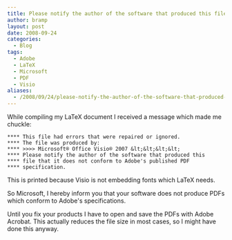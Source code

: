 ```yaml
---
title: Please notify the author of the software that produced this file
author: bramp
layout: post
date: 2008-09-24
categories:
  - Blog
tags:
  - Adobe
  - LaTeX
  - Microsoft
  - PDF
  - Visio
aliases:
  - /2008/09/24/please-notify-the-author-of-the-software-that-produced-this-file/
---
```

While compiling my LaTeX document I received a message which made me chuckle:

```
**** This file had errors that were repaired or ignored.
**** The file was produced by: 
**** >>>> Microsoft® Office Visio® 2007 &lt;&lt;&lt;&lt;
**** Please notify the author of the software that produced this
**** file that it does not conform to Adobe's published PDF
**** specification.
```

This is printed because Visio is not embedding fonts which LaTeX needs.

So Microsoft, I hereby inform you that your software does not produce PDFs which conform to Adobe's specifications.

Until you fix your products I have to open and save the PDFs with Adobe Acrobat. This actually reduces the file size in most cases, so I might have done this anyway.